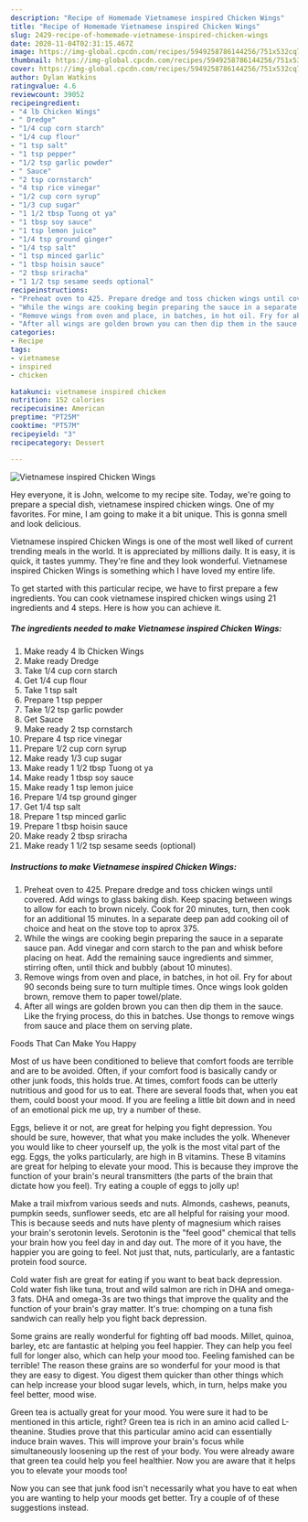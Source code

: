 ```yaml
---
description: "Recipe of Homemade Vietnamese inspired Chicken Wings"
title: "Recipe of Homemade Vietnamese inspired Chicken Wings"
slug: 2429-recipe-of-homemade-vietnamese-inspired-chicken-wings
date: 2020-11-04T02:31:15.467Z
image: https://img-global.cpcdn.com/recipes/5949258786144256/751x532cq70/vietnamese-inspired-chicken-wings-recipe-main-photo.jpg
thumbnail: https://img-global.cpcdn.com/recipes/5949258786144256/751x532cq70/vietnamese-inspired-chicken-wings-recipe-main-photo.jpg
cover: https://img-global.cpcdn.com/recipes/5949258786144256/751x532cq70/vietnamese-inspired-chicken-wings-recipe-main-photo.jpg
author: Dylan Watkins
ratingvalue: 4.6
reviewcount: 39052
recipeingredient:
- "4 lb Chicken Wings"
- " Dredge"
- "1/4 cup corn starch"
- "1/4 cup flour"
- "1 tsp salt"
- "1 tsp pepper"
- "1/2 tsp garlic powder"
- " Sauce"
- "2 tsp cornstarch"
- "4 tsp rice vinegar"
- "1/2 cup corn syrup"
- "1/3 cup sugar"
- "1 1/2 tbsp Tuong ot ya"
- "1 tbsp soy sauce"
- "1 tsp lemon juice"
- "1/4 tsp ground ginger"
- "1/4 tsp salt"
- "1 tsp minced garlic"
- "1 tbsp hoisin sauce"
- "2 tbsp sriracha"
- "1 1/2 tsp sesame seeds optional"
recipeinstructions:
- "Preheat oven to 425. Prepare dredge and toss chicken wings until covered. Add wings to glass baking dish. Keep spacing between wings to allow for each to brown nicely. Cook for 20 minutes, turn, then cook for an additional 15 minutes. In a separate deep pan add cooking oil of choice and heat on the stove top to aprox 375."
- "While the wings are cooking begin preparing the sauce in a separate sauce pan. Add vinegar and corn starch to the pan and whisk before placing on heat. Add the remaining sauce ingredients and simmer, stirring often, until thick and bubbly (about 10 minutes)."
- "Remove wings from oven and place, in batches, in hot oil. Fry for about 90 seconds being sure to turn multiple times. Once wings look golden brown, remove them to paper towel/plate."
- "After all wings are golden brown you can then dip them in the sauce. Like the frying process, do this in batches. Use thongs to remove wings from sauce and place them on serving plate."
categories:
- Recipe
tags:
- vietnamese
- inspired
- chicken

katakunci: vietnamese inspired chicken 
nutrition: 152 calories
recipecuisine: American
preptime: "PT25M"
cooktime: "PT57M"
recipeyield: "3"
recipecategory: Dessert

---
```



![Vietnamese inspired Chicken Wings](https://img-global.cpcdn.com/recipes/5949258786144256/751x532cq70/vietnamese-inspired-chicken-wings-recipe-main-photo.jpg)

Hey everyone, it is John, welcome to my recipe site. Today, we're going to prepare a special dish, vietnamese inspired chicken wings. One of my favorites. For mine, I am going to make it a bit unique. This is gonna smell and look delicious.



Vietnamese inspired Chicken Wings is one of the most well liked of current trending meals in the world. It is appreciated by millions daily. It is easy, it is quick, it tastes yummy. They're fine and they look wonderful. Vietnamese inspired Chicken Wings is something which I have loved my entire life.


To get started with this particular recipe, we have to first prepare a few ingredients. You can cook vietnamese inspired chicken wings using 21 ingredients and 4 steps. Here is how you can achieve it.

<!--inarticleads1-->

##### The ingredients needed to make Vietnamese inspired Chicken Wings:

1. Make ready 4 lb Chicken Wings
1. Make ready  Dredge
1. Take 1/4 cup corn starch
1. Get 1/4 cup flour
1. Take 1 tsp salt
1. Prepare 1 tsp pepper
1. Take 1/2 tsp garlic powder
1. Get  Sauce
1. Make ready 2 tsp cornstarch
1. Prepare 4 tsp rice vinegar
1. Prepare 1/2 cup corn syrup
1. Make ready 1/3 cup sugar
1. Make ready 1 1/2 tbsp Tuong ot ya
1. Make ready 1 tbsp soy sauce
1. Make ready 1 tsp lemon juice
1. Prepare 1/4 tsp ground ginger
1. Get 1/4 tsp salt
1. Prepare 1 tsp minced garlic
1. Prepare 1 tbsp hoisin sauce
1. Make ready 2 tbsp sriracha
1. Make ready 1 1/2 tsp sesame seeds (optional)




<!--inarticleads2-->

##### Instructions to make Vietnamese inspired Chicken Wings:

1. Preheat oven to 425. Prepare dredge and toss chicken wings until covered. Add wings to glass baking dish. Keep spacing between wings to allow for each to brown nicely. Cook for 20 minutes, turn, then cook for an additional 15 minutes. In a separate deep pan add cooking oil of choice and heat on the stove top to aprox 375.
1. While the wings are cooking begin preparing the sauce in a separate sauce pan. Add vinegar and corn starch to the pan and whisk before placing on heat. Add the remaining sauce ingredients and simmer, stirring often, until thick and bubbly (about 10 minutes).
1. Remove wings from oven and place, in batches, in hot oil. Fry for about 90 seconds being sure to turn multiple times. Once wings look golden brown, remove them to paper towel/plate.
1. After all wings are golden brown you can then dip them in the sauce. Like the frying process, do this in batches. Use thongs to remove wings from sauce and place them on serving plate.




Foods That Can Make You Happy


Most of us have been conditioned to believe that comfort foods are terrible and are to be avoided. Often, if your comfort food is basically candy or other junk foods, this holds true. At times, comfort foods can be utterly nutritious and good for us to eat. There are several foods that, when you eat them, could boost your mood. If you are feeling a little bit down and in need of an emotional pick me up, try a number of these.

Eggs, believe it or not, are great for helping you fight depression. You should be sure, however, that what you make includes the yolk. Whenever you would like to cheer yourself up, the yolk is the most vital part of the egg. Eggs, the yolks particularly, are high in B vitamins. These B vitamins are great for helping to elevate your mood. This is because they improve the function of your brain's neural transmitters (the parts of the brain that dictate how you feel). Try eating a couple of eggs to jolly up!

Make a trail mixfrom various seeds and nuts. Almonds, cashews, peanuts, pumpkin seeds, sunflower seeds, etc are all helpful for raising your mood. This is because seeds and nuts have plenty of magnesium which raises your brain's serotonin levels. Serotonin is the "feel good" chemical that tells your brain how you feel day in and day out. The more of it you have, the happier you are going to feel. Not just that, nuts, particularly, are a fantastic protein food source.

Cold water fish are great for eating if you want to beat back depression. Cold water fish like tuna, trout and wild salmon are rich in DHA and omega-3 fats. DHA and omega-3s are two things that improve the quality and the function of your brain's gray matter. It's true: chomping on a tuna fish sandwich can really help you fight back depression. 

Some grains are really wonderful for fighting off bad moods. Millet, quinoa, barley, etc are fantastic at helping you feel happier. They can help you feel full for longer also, which can help your mood too. Feeling famished can be terrible! The reason these grains are so wonderful for your mood is that they are easy to digest. You digest them quicker than other things which can help increase your blood sugar levels, which, in turn, helps make you feel better, mood wise.

Green tea is actually great for your mood. You were sure it had to be mentioned in this article, right? Green tea is rich in an amino acid called L-theanine. Studies prove that this particular amino acid can essentially induce brain waves. This will improve your brain's focus while simultaneously loosening up the rest of your body. You were already aware that green tea could help you feel healthier. Now you are aware that it helps you to elevate your moods too!

Now you can see that junk food isn't necessarily what you have to eat when you are wanting to help your moods get better. Try  a  couple of  of  these  suggestions  instead.

